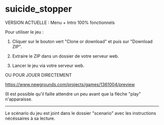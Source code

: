 # suicide_stopper

VERSION ACTUELLE : Menu + Intro 100% fonctionnels


Pour utiliser le jeu : 

1) Cliquer sur le bouton vert "Clone or download" et puis sur "Download ZIP".

2) Extraire le ZIP dans un dossier de votre serveur web.

3) Lancer le jeu via votre serveur web.


OU POUR JOUER DIRECTEMENT

https://www.newgrounds.com/projects/games/1361004/preview

(Il est possible qu'il faille attendre un peu avant que la flèche "play" n'apparaisse.

------------------

Le scénario du jeu est joint dans le dossier "scenario" avec les instructions nécéssaires à sa lecture.
